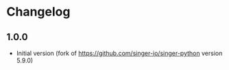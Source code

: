 # Changelog

## 1.0.0
  * Initial version (fork of https://github.com/singer-io/singer-python version 5.9.0)
